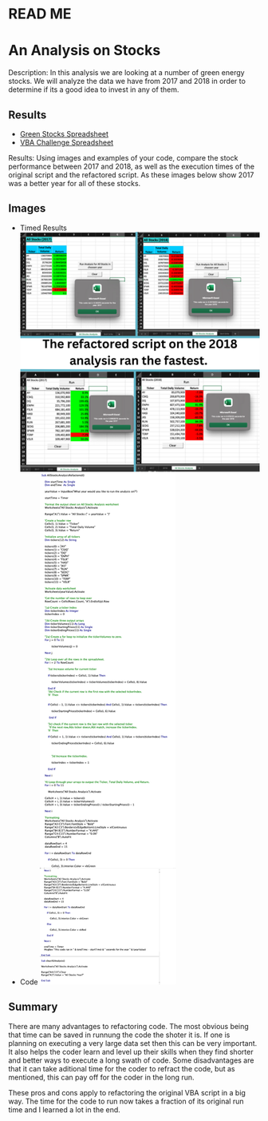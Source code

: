 # READ ME
# An Analysis on Stocks

Description: In this analysis we are looking at a number of green energy stocks. We will analyze the data we have from 2017 and 2018 in order to determine if its a good idea to invest in any of them.   

## Results
- [Green Stocks Spreadsheet](green_stocks.xlsm)
- [VBA Challenge Spreadsheet](VBA_Challenge.xlsm)


Results: Using images and examples of your code, compare the stock performance between 2017 and 2018, as well as the execution times of the original script and the refactored script.
As these images below show 2017 was a better year for all of these stocks. 

## Images
- Timed Results 
![Results](Results.png)
- Code
![Code](code.png)

## Summary

There are many advantages to refactoring code. The most obvious being that time can be saved in runnung the code the shoter it is. If one is planning on executing a very large data set then this can be very important. It also helps the coder learn and level up their skills when they find shorter and better ways to execute a long swath of code. Some disadvantages are that it can take aditional time for the coder to refract the code, but as mentioned, this can pay off for the coder in the long run. 

These pros and cons apply to refactoring the original VBA script in a big way. The time for the code to run now takes a fraction of its original run time and I learned a lot in the end. 
